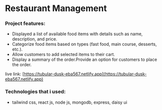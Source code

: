 # Restaurant Management

### Project features:

- Displayed a list of available food items with details such as name, description, and price.
- Categorize food items based on types (fast food, main course, desserts, etc.).
- Allow customers to add selected items to their cart.
- Display a summary of the order.Provide an option for customers to place the order.

live link:  [https://tubular-dusk-eba567.netlify.app](https://tubular-dusk-eba567.netlify.app) 

### Technologies that i used:

- tailwind css, react js, node js, mongodb, express, daisy ui
